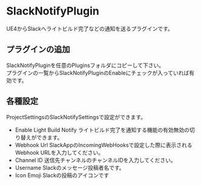 # SlackNotifyPlugin
UE4からSlackへライトビルド完了などの通知を送るプラグインです。  
## プラグインの追加
SlackNotifyPluginを任意のPluginsフォルダにコピーして下さい。  
プラグインの一覧からSlackNotifyPluginのEnableにチェックが入っていれば有効です。
## 各種設定
ProjectSettingsのSlackNotifySettingsで設定ができます。  
- Enable Light Build Notify
ライトビルド完了を通知する機能の有効無効の切り替えができます。
- Webhook Url
SlackAppのIncomingWebHooksで設定した際に表示されるWebhook URLを入力してください。
- Channel ID
送信先チャンネルのチャンネルIDを入力してください。
- Username
Slackのメッセージ投稿者名です。
- Icon Emoji
Slackの投稿のアイコンです